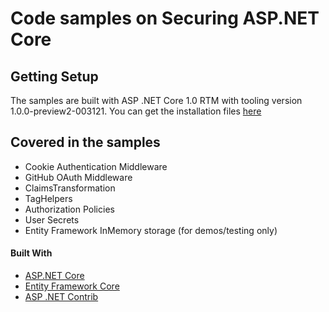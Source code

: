 # Code samples on Securing ASP.NET Core

Getting Setup
-------------
The samples are built with ASP .NET Core 1.0 RTM with tooling version 1.0.0-preview2-003121. You can get the installation
files [here](https://get.asp.net)

Covered in the samples
-------------

* Cookie Authentication Middleware
* GitHub OAuth Middleware
* ClaimsTransformation
* TagHelpers
* Authorization Policies
* User Secrets
* Entity Framework InMemory storage (for demos/testing only)

#### Built With
- [ASP.NET Core](http://www.asp.net/core)
- [Entity Framework Core](https://docs.efproject.net)
- [ASP .NET Contrib](https://github.com/aspnet-contrib/AspNet.Security.OAuth.Providers)